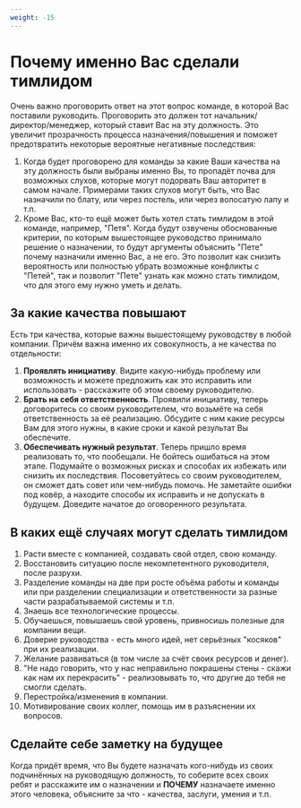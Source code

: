 ```yaml
---
weight: -15
---
```

# Почему именно Вас сделали тимлидом

Очень важно проговорить ответ на этот вопрос команде, в которой Вас поставили руководить. Проговорить это должен тот начальник/директор/менеджер, который ставит Вас на эту должность. Это увеличит прозрачность процесса назначения/повышения и поможет предотвратить некоторые вероятные негативные последствия:

1. Когда будет проговорено для команды за какие Ваши качества на эту должность были выбраны именно Вы, то пропадёт почва для возможных слухов, которые могут подорвать Ваш авторитет в самом начале. Примерами таких слухов могут быть, что Вас назначили по блату, или через постель, или через волосатую лапу и т.п.
2. Кроме Вас, кто-то ещё может быть хотел стать тимлидом в этой команде, например, "Петя". Когда будут озвучены обоснованные критерии, по которым вышестоящее руководство принимало решение о назначении, то будут аргументы объяснить "Пете" почему назначили именно Вас, а не его. Это позволит как снизить вероятность или полностью убрать возможные конфликты с "Петей", так и позволит "Пете" узнать как можно стать тимлидом, что для этого ему нужно уметь и делать.

## За какие качества повышают

Есть три качества, которые важны вышестоящему руководству в любой компании. Причём важна именно их совокупность, а не качества по отдельности:

1. **Проявлять инициативу**. Видите какую-нибудь проблему или возможность и можете предложить как это исправить или использовать - расскажите об этом своему руководителю.
2. **Брать на себя ответственность**. Проявили инициативу, теперь договоритесь со своим руководителем, что возьмёте на себя ответственность за её реализацию. Обсудите с ним какие ресурсы Вам для этого нужны, в какие сроки и какой результат Вы обеспечите.
3. **Обеспечивать нужный результат**. Теперь пришло время реализовать то, что пообещали. Не бойтесь ошибаться на этом этапе. Подумайте о возможных рисках и способах их избежать или снизить их последствия. Посоветуйтесь со своим руководителем, он сможет дать совет или чем-нибудь помочь. Не заметайте ошибки под ковёр, а находите способы их исправить и не допускать в будущем. Доведите начатое до оговоренного результата.

## В каких ещё случаях могут сделать тимлидом

1. Расти вместе с компанией, создавать свой отдел, свою команду.
2. Восстановить ситуацию после некомпетентного руководителя, после разрухи.
3. Разделение команды на две при росте объёма работы и команды или при разделении специализации и ответственности за разные части разрабатываемой системы и т.п.
4. Знаешь все технологические процессы.
5. Обучаешься, повышаешь свой уровень, привносишь полезные для компании вещи.
6. Доверие руководства - есть много идей, нет серьёзных "косяков" при их реализации.
7. Желание развиваться (в том числе за счёт своих ресурсов и денег).
8. "Не надо говорить, что у нас неправильно покрашены стены - скажи как нам их перекрасить" - реализовывать то, что другие до тебя не смогли сделать.
9. Перестройка/изменения в компании.
10. Мотивирование своих коллег, помощь им в разъяснении их вопросов.

## Сделайте себе заметку на будущее

Когда придёт время, что Вы будете назначать кого-нибудь из своих подчинённых на руководящую должность, то соберите всех своих ребят и расскажите им о назначении и **ПОЧЕМУ** назначаете именно этого человека, объясните за что - качества, заслуги, умения и т.п.